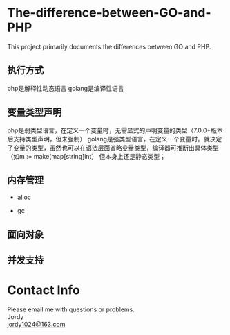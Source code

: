 # The-difference-between-GO-and-PHP
This project primarily documents the differences between GO and PHP.

## 执行方式
php是解释性动态语言
golang是编译性语言

## 变量类型声明
php是弱类型语言，在定义一个变量时，无需显式的声明变量的类型（7.0.0+版本后支持类型声明，但未强制）
golang是强类型语言，在定义一个变量时。就决定了变量的类型，虽然也可以在语法层面省略变量类型，编译器可推断出具体类型（如m := make(map[string]int）
但本身上还是静态类型；

## 内存管理
- alloc

- gc

## 面向对象

## 并发支持


# Contact Info
Please email me with questions or problems.    
Jordy    
jordy1024@163.com    



